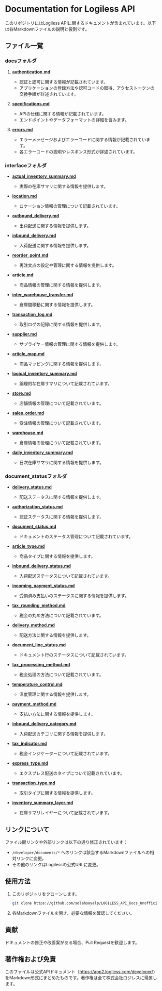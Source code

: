# Documentation for Logiless API

このリポジトリにはLogiless APIに関するドキュメントが含まれています。以下は各Markdownファイルの説明と役割です。

## ファイル一覧

### docsフォルダ

1. [**authentication.md**](docs/authentication.md)

   - 認証と認可に関する情報が記載されています。
   - アプリケーションの登録方法や認可コードの取得、アクセストークンの交換手順が詳述されています。

2. [**specifications.md**](docs/specifications.md)

   - APIの仕様に関する情報が記載されています。
   - エンドポイントやデータフォーマットの詳細を含みます。

3. [**errors.md**](docs/errors.md)

   - エラーメッセージおよびエラーコードに関する情報が記載されています。
   - 各エラーコードの説明やレスポンス形式が詳述されています。

### interfaceフォルダ

- [**actual_inventory_summary.md**](docs/interface/actual_inventory_summary.md)

  - 実際の在庫サマリに関する情報を提供します。

- [**location.md**](docs/interface/location.md)

  - ロケーション情報の管理について記載されています。

- [**outbound_delivery.md**](docs/interface/outbound_delivery.md)

  - 出荷配送に関する情報を提供します。

- [**inbound_delivery.md**](docs/interface/inbound_delivery.md)

  - 入荷配送に関する情報を提供します。

- [**reorder_point.md**](docs/interface/reorder_point.md)

  - 再注文点の設定や管理に関する情報を提供します。

- [**article.md**](docs/interface/article.md)

  - 商品情報の管理に関する情報を提供します。

- [**inter_warehouse_transfer.md**](docs/interface/inter_warehouse_transfer.md)

  - 倉庫間移動に関する情報を提供します。

- [**transaction_log.md**](docs/interface/transaction_log.md)

  - 取引ログの記録に関する情報を提供します。

- [**supplier.md**](docs/interface/supplier.md)

  - サプライヤー情報の管理に関する情報を提供します。

- [**article_map.md**](docs/interface/article_map.md)

  - 商品マッピングに関する情報を提供します。

- [**logical_inventory_summary.md**](docs/interface/logical_inventory_summary.md)

  - 論理的な在庫サマリについて記載されています。

- [**store.md**](docs/interface/store.md)

  - 店舗情報の管理について記載されています。

- [**sales_order.md**](docs/interface/sales_order.md)

  - 受注情報の管理について記載されています。

- [**warehouse.md**](docs/interface/warehouse.md)

  - 倉庫情報の管理について記載されています。

- [**daily_inventory_summary.md**](docs/interface/daily_inventory_summary.md)

  - 日次在庫サマリに関する情報を提供します。

### document_statusフォルダ

- [**delivery_status.md**](docs/document_status/delivery_status.md)

  - 配送ステータスに関する情報を提供します。

- [**authorization_status.md**](docs/document_status/authorization_status.md)

  - 認証ステータスに関する情報を提供します。

- [**document_status.md**](docs/document_status/document_status.md)

  - ドキュメントのステータス管理について記載されています。

- [**article_type.md**](docs/document_status/article_type.md)

  - 商品タイプに関する情報を提供します。

- [**inbound_delivery_status.md**](docs/document_status/inbound_delivery_status.md)

  - 入荷配送ステータスについて記載されています。

- [**incoming_payment_status.md**](docs/document_status/incoming_payment_status.md)

  - 受領済み支払いのステータスに関する情報を提供します。

- [**tax_rounding_method.md**](docs/document_status/tax_rounding_method.md)

  - 税金の丸め方法について記載されています。

- [**delivery_method.md**](docs/document_status/delivery_method.md)

  - 配送方法に関する情報を提供します。

- [**document_line_status.md**](docs/document_status/document_line_status.md)

  - ドキュメント行のステータスについて記載されています。

- [**tax_processing_method.md**](docs/document_status/tax_processing_method.md)

  - 税金処理の方法について記載されています。

- [**temperature_control.md**](docs/document_status/temperature_control.md)

  - 温度管理に関する情報を提供します。

- [**payment_method.md**](docs/document_status/payment_method.md)

  - 支払い方法に関する情報を提供します。

- [**inbound_delivery_category.md**](docs/document_status/inbound_delivery_category.md)

  - 入荷配送カテゴリに関する情報を提供します。

- [**tax_indicator.md**](docs/document_status/tax_indicator.md)

  - 税金インジケーターについて記載されています。

- [**express_type.md**](docs/document_status/express_type.md)

  - エクスプレス配送のタイプについて記載されています。

- [**transaction_type.md**](docs/document_status/transaction_type.md)

  - 取引タイプに関する情報を提供します。

- [**inventory_summary_layer.md**](docs/document_status/inventory_summary_layer.md)

  - 在庫サマリレイヤーについて記載されています。

## リンクについて

ファイル間リンクや外部リンクは以下の通り修正されています：

- `/developer/documents/*` へのリンクは該当するMarkdownファイルへの相対リンクに変更。
- その他のリンクはLogilessの公式URLに変更。

## 使用方法

1. このリポジトリをクローンします。

   ```bash
   git clone https://github.com/solahsoyalp/LOGILESS_API_Docs_Unofficial.git
   ```

2. 各Markdownファイルを開き、必要な情報を確認してください。

## 貢献

ドキュメントの修正や改善案がある場合、Pull Requestを歓迎します。

## 著作権および免責

このファイルは公式APIドキュメント（<https://app2.logiless.com/developer/>）をMarkdown形式にまとめたものです。著作権は全て株式会社ロジレスに帰属します。

